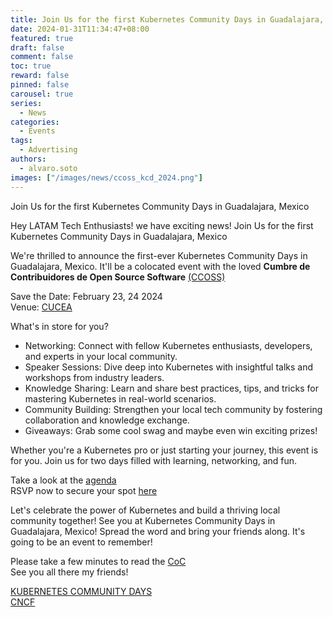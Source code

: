 ```yaml
---
title: Join Us for the first Kubernetes Community Days in Guadalajara, Mexico
date: 2024-01-31T11:34:47+08:00
featured: true
draft: false
comment: false
toc: true
reward: false
pinned: false
carousel: true
series:
  - News
categories:
  - Events
tags: 
  - Advertising
authors:
  - alvaro.soto
images: ["/images/news/ccoss_kcd_2024.png"]
---
```


Join Us for the first Kubernetes Community Days in Guadalajara, Mexico

<!--more-->

Hey LATAM Tech Enthusiasts! we have exciting news!
Join Us for the first Kubernetes Community Days in Guadalajara, Mexico

We're thrilled to announce the first-ever Kubernetes Community Days in Guadalajara, Mexico. It'll be a colocated event with the loved **Cumbre de Contribuidores de Open Source Software** [(CCOSS)](https://ccoss.org/)

Save the Date: February 23, 24 2024\
Venue: [CUCEA](https://ccoss.org/blog/sede-2023/)

What's in store for you?
 - Networking: Connect with fellow Kubernetes enthusiasts, developers, and experts in your local community.
 - Speaker Sessions: Dive deep into Kubernetes with insightful talks and workshops from industry leaders.
 - Knowledge Sharing: Learn and share best practices, tips, and tricks for mastering Kubernetes in real-world scenarios.
 - Community Building: Strengthen your local tech community by fostering collaboration and knowledge exchange.
 - Giveaways: Grab some cool swag and maybe even win exciting prizes!

Whether you're a Kubernetes pro or just starting your journey, this event is for you. Join us for two days filled with learning, networking, and fun.

Take a look at the [agenda](https://ccoss.org/agenda/)\
RSVP now to secure your spot [here](https://ccoss.org/tickets/)

Let's celebrate the power of Kubernetes and build a thriving local community together! See you at Kubernetes Community Days in Guadalajara, Mexico!
Spread the word and bring your friends along. It's going to be an event to remember! 

Please take a few minutes to read the [CoC](https://ccoss.org/coc/)\
See you all there my friends!

[KUBERNETES COMMUNITY DAYS](https://www.cncf.io/kcds/)\
[CNCF](https://www.cncf.io/)
